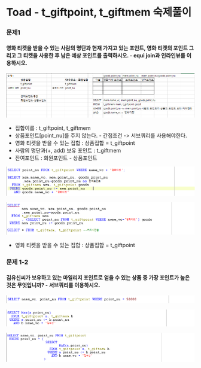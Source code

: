 # Toad - t\_giftpoint, t\_giftmem 숙제풀이

### 문제1

#### 영화 티켓을 받을 수 있는 사람의 명단과 현재 가지고 있는 포인트, 영화 티켓의 포인트 그리고 그 티켓을 사용한 후 남은 예상 포인트를 출력하시오. - equi join과 인라인뷰를 이용하시오.

![&#xBB38;&#xC81C; &#xC774;&#xD574; &#xBC0F; &#xC815;&#xB9AC;](../../.gitbook/assets/.png%20%283%29.png)

* 집합이름 : t\_giftpoint, t\_giftmem
* 상품포인트\[point\_nu\]를 주지 않는다. - 간접조건 -&gt; 서브쿼리를 사용해야한다.
* 영화 티켓을 받을 수 있는 집합 : 상품집합 = t\_giftpoint
* 사람의 명단과\(+, add\) 보유 포인트 : t\_giftmem
* 잔여포인트 : 회원포인트 - 상품포인트

![JOIN](../../.gitbook/assets/1%20%2811%29.png)

![&#xC778;&#xB77C;&#xC778; &#xBDF0;](../../.gitbook/assets/1+.png)

* 영화 티켓을 받을 수 있는 집합 : 상품집합 = t\_giftpoint

### 문제 1-2

#### 김유신씨가 보유하고 있는 마일리지 포인트로 얻을 수 있는 상품 중 가장 포인트가 높은 것은 무엇입니까? - 서브쿼리를 이용하시오.

![1&#xB2E8;&#xACC4;](../../.gitbook/assets/1-2-1-.png)

![2&#xB2E8;&#xACC4;](../../.gitbook/assets/1-2-2-.png)

![&#xC870;&#xB9BD;](../../.gitbook/assets/1-2-.png)

